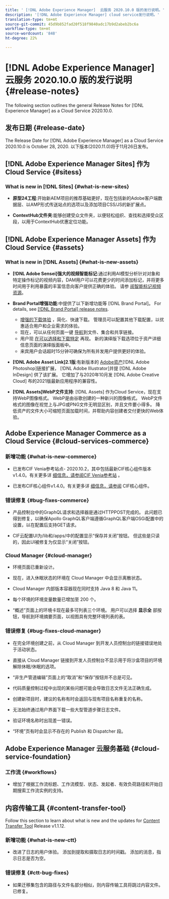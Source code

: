 ```yaml
---
title: ' [!DNL Adobe Experience Manager]  云服务 2020.10.0 版的发行说明。'
description: '[!DNL Adobe Experience Manager] cloud service发行说明。'
translation-type: tm+mt
source-git-commit: 45d9b852fad20f518f9840adc17b9d2abeb2bc6a
workflow-type: tm+mt
source-wordcount: '848'
ht-degree: 22%

---
```



# [!DNL Adobe Experience Manager] 云服务 2020.10.0 版的发行说明 {#release-notes}

The following section outlines the general Release Notes for [!DNL Experience Manager] as a Cloud Service 2020.10.0.

## 发布日期 {#release-date}

The Release Date for [!DNL Adobe Experience Manager] as a Cloud Service 2020.10.0 is October 28, 2020.
以下版本(2020.11.0)将于11月26日发布。

## [!DNL Adobe Experience Manager Sites] 作为Cloud Service {#sitess}

### What is new in [!DNL Sites] {#what-is-new-sites}

<!-- add when release done: * **Core Components 2.12.0**: With Core Components being on auto-update, benefit from the latest improvements contributed by the community. See list of changes since 2.11.1: Release Notes -->

* **原型24工程**:开始新AEM项目的推荐基础更好，现在包括新的Adobe客户端数据层、以AMP形式传送站点的选项以及添加项目CSS/JS的新扩展点。

* **ContextHub文件夹**:能够创建受众文件夹，以便轻松组织、查找和选择受众区段，以用于ContextHub优惠定位功能。

## [!DNL Adobe Experience Manager Assets] 作为Cloud Service {#assets}

### What is new in [!DNL Assets] {#what-is-new-assets}

* **[!DNL Adobe Sensei]强大的视频智能标记**:通过利用AI模型分析针对对象和特定操作标记的视频内容，DAM用户可以花费更少的时间添加标记，并将更多时间用于利用暴露的丰富信息向客户提供正确的体验。 请参 [阅智能标记视频资源](/help/assets/smart-tags-video-assets.md)。

* **Brand Portal增强功能**:中提供了以下新增功能等 [!DNL Brand Portal]。 For details, see [[!DNL Brand Portal] release notes](https://docs.adobe.com/content/help/en/experience-manager-brand-portal/using/introduction/brand-portal-release-notes.html).

   * [增强的下载体验](https://docs.adobe.com/content/help/en/experience-manager-brand-portal/using/download/brand-portal-download-assets.html) ，简化、快速下载。 管理员可以配置其他下载配置，以优惠适合用户和企业需求的体验。
   * 现在，可以从任何页面一键 [导航](https://docs.adobe.com/content/help/en/experience-manager-brand-portal/using/share/brand-portal-share-collection.html)到文件、集合和共享链接。
   * 用户现 [在可以选择和下载特定](https://docs.adobe.com/content/help/en/experience-manager-brand-portal/using/download/brand-portal-download-assets.html#download-assets-from-asset-details-page) 再现。 新的演绎版下载选项位于资产详细信息页面的演绎版面板中。
   * 来宾用户会话超时15分钟可确保为所有并发用户提供更好的体验。

* **[!DNL Adobe Asset Link]2.1版**:有新版本的 [Adobe资产](https://helpx.adobe.com/enterprise/admin-guide.html/enterprise/using/manage-assets-using-adobe-asset-link.ug.html)[!DNL Adobe Photoshop]链接扩展， [!DNL Adobe Illustrator]并提 [!DNL Adobe InDesign] 供了该扩展。 它增加了与2020年10月发 [!DNL Adobe Creative Cloud] 布的2021版最新应用程序的兼容性。

* **[!DNL Assets]WebP文件支持**: [!DNL Assets] 作为Cloud Service，现在支持WebP图像格式。 WebP是由谷歌创建的一种新兴的图像格式。 WebP文件格式的图像在视觉上与JPG或PNG文件无明显区别，并且文件要小得多。 降低资产的文件大小可缩短页面加载时间，并帮助内容创建者交付更快的Web体验。

<!--
### Bugs Fixed {#bugs-fixed-assets}

Content to come
-->

## Adobe Experience Manager Commerce as a Cloud Service {#cloud-services-commerce}

### 新增功能 {#what-is-new-commerce}

* 已发布CIF Venia参考站点- 2020.10.2，其中包括最新CIF核心组件版本v1.4.0。有关更多详 [细信息，请参阅CIF Venia参考站](https://github.com/adobe/aem-cif-guides-venia/releases/tag/venia-2020.10.2) 。

* 已发布CIF核心组件v1.4.0。有关更多详 [细信息，请参阅](https://github.com/adobe/aem-core-cif-components/releases/tag/core-cif-components-reactor-1.4.0) CIF核心组件。

### 错误修复 {#bug-fixes-commerce}

* 产品控制台中的GraphQL请求和选择器是通过HTTPPOST完成的。 此问题已得到修复，以确保Apollo GraphQL客户端遵循GraphQL客户端OSGi配置中的设置，以在配置后支持GET请求。

* CIF云配置UI为/lib和/apps/中的配置显示“保存并关闭”按钮。 但这些是只读的，因此UI被修复为仅显示“关闭”按钮。

### Cloud Manager {#cloud-manager}

* 环境页面已重新设计。

* 现在，进入休眠状态的环境在 Cloud Manager 中会显示离散状态。

* Cloud Manager 内部版本容器现在同时支持 Java 8 和 Java 11。

* 每个环境的环境变量数量已增加至 200 个。

* “概述”页面上的环境卡现在最多可列表三个环境。 用户可以选择 **显示全** 部按钮，导航到环境摘要页面，以视图具有完整环境列表的表。


### 错误修复 {#bug-fixes-cloud-manager}

* 在完全环境创建之前，从 Cloud Manager 到开发人员控制台的链接错误地处于活动状态。

* 直接从 Cloud Manager 链接到开发人员控制台不显示用于将沙盒项目的环境解除休眠/休眠的选项。

* “非生产管道编辑”页面上的“取消”和“保存”按钮并不总是可见。

* 代码质量控制过程中出现的某些问题可能会导致日志文件无法正确生成。

* 创建新项目时，建议的名称有时会返回与现有项目名称重复的名称。

* 无法始终通过用户界面下载一些大型管道步骤日志文件。

* 验证环境名称时出现差一错误。

* “环境”页有时会显示不存在的 Publish 和 Dispatcher 段。


## Adobe Experience Manager 云服务基础 {#cloud-service-foundation}

### 工作流 {#workflows}

* 增加了根据工作流标题、工作流模型、状态、发起者、有效负荷路径和开始日期搜索工作流实例的支持。

## 内容传输工具 {#content-transfer-tool}

Follow this section to learn about what is new and the updates for [Content Transfer Tool](https://docs.adobe.com/content/help/en/experience-manager-cloud-service/moving/cloud-migration/content-transfer-tool/overview-content-transfer-tool.html) Release v1.1.12.

### 新增功能 {#what-is-new-ctt}

* 改进了日志的用户体验。 添加到提取和摄取日志的时间戳。 添加的消息，指示日志是否为空。

### 错误修复 {#ctt-bug-fixes}

* 如果迁移集包含的路径与文件名部分相似，则内容传输工具将跳过内容文件。 已修复。
